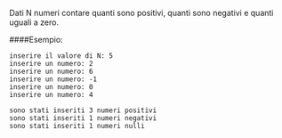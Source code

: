 Dati N numeri contare quanti sono positivi, quanti sono negativi e quanti uguali a zero.

####Esempio:
```plaintext
inserire il valore di N: 5
inserire un numero: 2
inserire un numero: 6
inserire un numero: -1
inserire un numero: 0
inserire un numero: 4

sono stati inseriti 3 numeri positivi
sono stati inseriti 1 numeri negativi
sono stati inseriti 1 numeri nulli
```